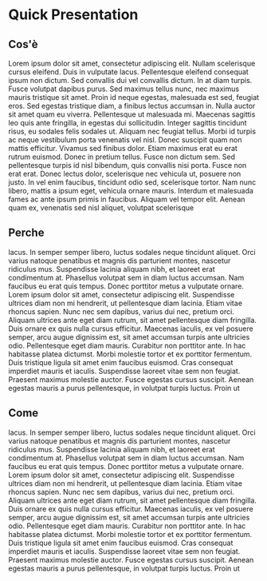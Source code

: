 # Quick Presentation

## Cos'è
Lorem ipsum dolor sit amet, consectetur adipiscing elit. Nullam scelerisque cursus eleifend. Duis in vulputate lacus. Pellentesque eleifend consequat ipsum non dictum. Sed convallis dui vel convallis dictum. In at diam turpis. Fusce volutpat dapibus purus. Sed maximus tellus nunc, nec maximus mauris tristique sit amet. Proin id neque egestas, malesuada est sed, feugiat eros. Sed egestas tristique diam, a finibus lectus accumsan in. Nulla auctor sit amet quam eu viverra. Pellentesque ut malesuada mi. Maecenas sagittis leo quis ante fringilla, in egestas dui sollicitudin. Integer sagittis tincidunt risus, eu sodales felis sodales ut. Aliquam nec feugiat tellus. Morbi id turpis ac neque vestibulum porta venenatis vel nisl. Donec suscipit quam non mattis efficitur. Vivamus sed finibus dolor. Etiam maximus erat eu erat rutrum euismod. Donec in pretium tellus. Fusce non dictum sem. Sed pellentesque turpis id nisl bibendum, quis convallis nisi porta. Fusce non erat erat. Donec lectus dolor, scelerisque nec vehicula ut, posuere non justo. In vel enim faucibus, tincidunt odio sed, scelerisque tortor. Nam nunc libero, mattis a ipsum eget, vehicula ornare mauris. Interdum et malesuada fames ac ante ipsum primis in faucibus. Aliquam vel tempor elit. Aenean quam ex, venenatis sed nisl aliquet, volutpat scelerisque


## Perche 
lacus. In semper semper libero, luctus sodales neque tincidunt aliquet. Orci varius natoque penatibus et magnis dis parturient montes, nascetur ridiculus mus. Suspendisse lacinia aliquam nibh, et laoreet erat condimentum at. Phasellus volutpat sem in diam luctus accumsan. Nam faucibus eu erat quis tempus. Donec porttitor metus a vulputate ornare. Lorem ipsum dolor sit amet, consectetur adipiscing elit. Suspendisse ultrices diam non mi hendrerit, ut pellentesque diam lacinia. Etiam vitae rhoncus sapien. Nunc nec sem dapibus, varius dui nec, pretium orci. Aliquam ultrices ante eget diam rutrum, sit amet pellentesque diam fringilla. Duis ornare ex quis nulla cursus efficitur. Maecenas iaculis, ex vel posuere semper, arcu augue dignissim est, sit amet accumsan turpis ante ultricies odio. Pellentesque eget diam mauris. Curabitur non porttitor ante. In hac habitasse platea dictumst. Morbi molestie tortor et ex porttitor fermentum. Duis tristique ligula sit amet enim faucibus euismod. Cras consequat imperdiet mauris et iaculis. Suspendisse laoreet vitae sem non feugiat. Praesent maximus molestie auctor. Fusce egestas cursus suscipit. Aenean egestas mauris a purus pellentesque, in volutpat turpis luctus. Proin ut


## Come 

lacus. In semper semper libero, luctus sodales neque tincidunt aliquet. Orci varius natoque penatibus et magnis dis parturient montes, nascetur ridiculus mus. Suspendisse lacinia aliquam nibh, et laoreet erat condimentum at. Phasellus volutpat sem in diam luctus accumsan. Nam faucibus eu erat quis tempus. Donec porttitor metus a vulputate ornare. Lorem ipsum dolor sit amet, consectetur adipiscing elit. Suspendisse ultrices diam non mi hendrerit, ut pellentesque diam lacinia. Etiam vitae rhoncus sapien. Nunc nec sem dapibus, varius dui nec, pretium orci. Aliquam ultrices ante eget diam rutrum, sit amet pellentesque diam fringilla. Duis ornare ex quis nulla cursus efficitur. Maecenas iaculis, ex vel posuere semper, arcu augue dignissim est, sit amet accumsan turpis ante ultricies odio. Pellentesque eget diam mauris. Curabitur non porttitor ante. In hac habitasse platea dictumst. Morbi molestie tortor et ex porttitor fermentum. Duis tristique ligula sit amet enim faucibus euismod. Cras consequat imperdiet mauris et iaculis. Suspendisse laoreet vitae sem non feugiat. Praesent maximus molestie auctor. Fusce egestas cursus suscipit. Aenean egestas mauris a purus pellentesque, in volutpat turpis luctus. Proin ut
